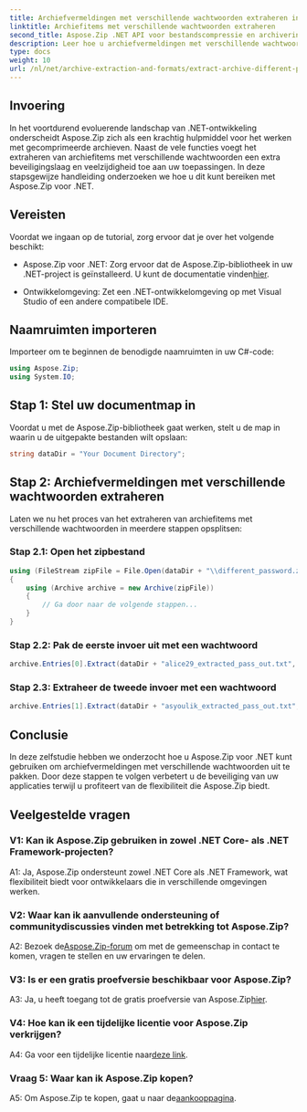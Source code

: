 ```yaml
---
title: Archiefvermeldingen met verschillende wachtwoorden extraheren in Aspose.Zip voor .NET
linktitle: Archiefitems met verschillende wachtwoorden extraheren
second_title: Aspose.Zip .NET API voor bestandscompressie en archivering
description: Leer hoe u archiefvermeldingen met verschillende wachtwoorden uitpakt in Aspose.Zip voor .NET. Verhoog de veiligheid en flexibiliteit in uw applicaties.
type: docs
weight: 10
url: /nl/net/archive-extraction-and-formats/extract-archive-different-passwords/
---
```

## Invoering

In het voortdurend evoluerende landschap van .NET-ontwikkeling onderscheidt Aspose.Zip zich als een krachtig hulpmiddel voor het werken met gecomprimeerde archieven. Naast de vele functies voegt het extraheren van archiefitems met verschillende wachtwoorden een extra beveiligingslaag en veelzijdigheid toe aan uw toepassingen. In deze stapsgewijze handleiding onderzoeken we hoe u dit kunt bereiken met Aspose.Zip voor .NET.

## Vereisten

Voordat we ingaan op de tutorial, zorg ervoor dat je over het volgende beschikt:

-  Aspose.Zip voor .NET: Zorg ervoor dat de Aspose.Zip-bibliotheek in uw .NET-project is geïnstalleerd. U kunt de documentatie vinden[hier](https://reference.aspose.com/zip/net/).

- Ontwikkelomgeving: Zet een .NET-ontwikkelomgeving op met Visual Studio of een andere compatibele IDE.

## Naamruimten importeren

Importeer om te beginnen de benodigde naamruimten in uw C#-code:

```csharp
using Aspose.Zip;
using System.IO;
```

## Stap 1: Stel uw documentmap in

Voordat u met de Aspose.Zip-bibliotheek gaat werken, stelt u de map in waarin u de uitgepakte bestanden wilt opslaan:

```csharp
string dataDir = "Your Document Directory";
```

## Stap 2: Archiefvermeldingen met verschillende wachtwoorden extraheren

Laten we nu het proces van het extraheren van archiefitems met verschillende wachtwoorden in meerdere stappen opsplitsen:

### Stap 2.1: Open het zipbestand

```csharp
using (FileStream zipFile = File.Open(dataDir + "\\different_password.zip", FileMode.Open))
{
    using (Archive archive = new Archive(zipFile))
    {
        // Ga door naar de volgende stappen...
    }
}
```

### Stap 2.2: Pak de eerste invoer uit met een wachtwoord

```csharp
archive.Entries[0].Extract(dataDir + "alice29_extracted_pass_out.txt", "first_pass");
```

### Stap 2.3: Extraheer de tweede invoer met een wachtwoord

```csharp
archive.Entries[1].Extract(dataDir + "asyoulik_extracted_pass_out.txt", "second_pass");
```

## Conclusie

In deze zelfstudie hebben we onderzocht hoe u Aspose.Zip voor .NET kunt gebruiken om archiefvermeldingen met verschillende wachtwoorden uit te pakken. Door deze stappen te volgen verbetert u de beveiliging van uw applicaties terwijl u profiteert van de flexibiliteit die Aspose.Zip biedt.

## Veelgestelde vragen

### V1: Kan ik Aspose.Zip gebruiken in zowel .NET Core- als .NET Framework-projecten?

A1: Ja, Aspose.Zip ondersteunt zowel .NET Core als .NET Framework, wat flexibiliteit biedt voor ontwikkelaars die in verschillende omgevingen werken.

### V2: Waar kan ik aanvullende ondersteuning of communitydiscussies vinden met betrekking tot Aspose.Zip?

 A2: Bezoek de[Aspose.Zip-forum](https://forum.aspose.com/c/zip/37) om met de gemeenschap in contact te komen, vragen te stellen en uw ervaringen te delen.

### V3: Is er een gratis proefversie beschikbaar voor Aspose.Zip?

 A3: Ja, u heeft toegang tot de gratis proefversie van Aspose.Zip[hier](https://releases.aspose.com/).

### V4: Hoe kan ik een tijdelijke licentie voor Aspose.Zip verkrijgen?

 A4: Ga voor een tijdelijke licentie naar[deze link](https://purchase.aspose.com/temporary-license/).

### Vraag 5: Waar kan ik Aspose.Zip kopen?

 A5: Om Aspose.Zip te kopen, gaat u naar de[aankooppagina](https://purchase.aspose.com/buy).